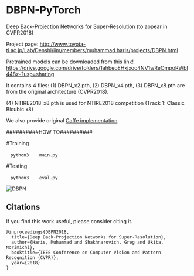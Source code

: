 # DBPN-PyTorch
Deep Back-Projection Networks for Super-Resolution (to appear in CVPR2018)

Project page: http://www.toyota-ti.ac.jp/Lab/Denshi/iim/members/muhammad.haris/projects/DBPN.html

Pretrained models can be downloaded from this link!
https://drive.google.com/drive/folders/1ahbeoEHkjxoo4NV1wReOmpoRWbl448z-?usp=sharing

It contains 4 files:
(1) DBPN_x2.pth, (2) DBPN_x4.pth, (3) DBPN_x8.pth are from the original architecture (CVPR2018).

(4) NTIRE2018_x8.pth is used for NTIRE2018 competition (Track 1: Classic Bicubic x8)

We also provide original [Caffe implementation](https://github.com/alterzero/DBPN-caffe)

##########HOW TO##########

#Training

    ```python3
    main.py
    ```

#Testing

    ```python3
    eval.py
    ```

![DBPN](http://www.toyota-ti.ac.jp/Lab/Denshi/iim/members/muhammad.haris/projects/DBPN.png)

## Citations
If you find this work useful, please consider citing it.
```
@inproceedings{DBPN2018,
  title={Deep Back-Projection Networks for Super-Resolution},
  author={Haris, Muhammad and Shakhnarovich, Greg and Ukita, Norimichi},
  booktitle={IEEE Conference on Computer Vision and Pattern Recognition (CVPR)},
  year={2018}
}
```

